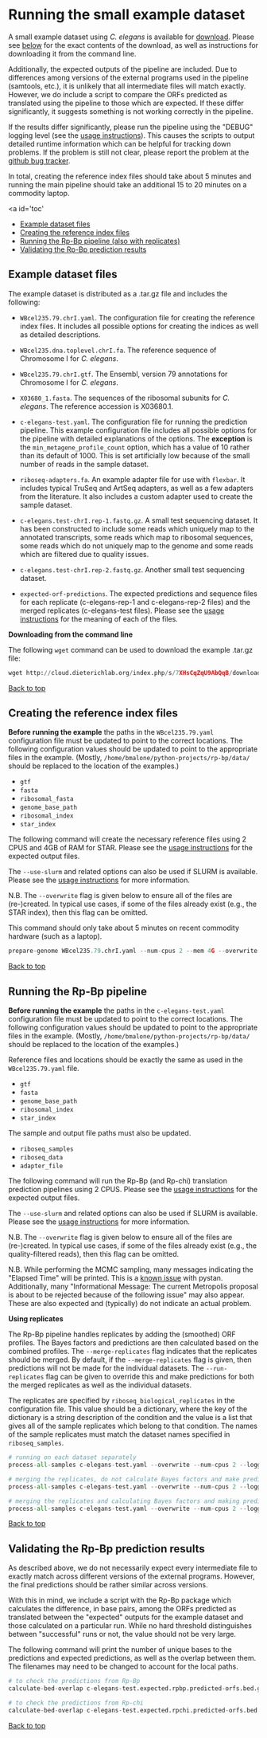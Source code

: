 
# Running the small example dataset

A small example dataset using _C. elegans_ is available for [download](http://cloud.dieterichlab.org/index.php/s/7XHsCqZqU9AbQqB). Please see [below](#example-dataset-files) for the exact contents of the download, as well as instructions for downloading it from the command line.

Additionally, the expected outputs of the pipeline are included. Due to differences among versions of the external programs used in the pipeline (samtools, etc.), it is unlikely that all intermediate files will match exactly. However, we do include a script to compare the ORFs predicted as translated using the pipeline to those which are expected. If these differ significantly, it suggests something is not working correctly in the pipeline.

If the results differ significantly, please run the pipeline using the "DEBUG" logging level (see the [usage instructions](usage-instructions.ipynb#logging-options)). This causes the scripts to output detailed runtime information which can be helpful for tracking down problems. If the problem is still not clear, please report the problem at the [github bug tracker](https://github.com/dieterich-lab/rp-bp/issues).

In total, creating the reference index files should take about 5 minutes and running the main pipeline should take an additional 15 to 20 minutes on a commodity laptop.

<a id='toc'</a>
* [Example dataset files](#example-dataset-files)
* [Creating the reference index files](#creating-reference-indices)
* [Running the Rp-Bp pipeline (also with replicates)](#running-rpbp-pipeline)
* [Validating the Rp-Bp prediction results](#validating-results)

<a id="example-dataset-files"></a>

## Example dataset files

The example dataset is distributed as a .tar.gz file and includes the following:
* `WBcel235.79.chrI.yaml`. The configuration file for creating the reference index files. It includes all possible options for creating the indices as well as detailed descriptions.

* `WBcel235.dna.toplevel.chrI.fa`. The reference sequence of Chromosome I for _C. elegans_.

* `WBcel235.79.chrI.gtf`. The Ensembl, version 79 annotations for Chromosome I for _C. elegans_.

* `X03680_1.fasta`. The sequences of the ribosomal subunits for _C. elegans_. The reference accession is X03680.1.

* `c-elegans-test.yaml`. The configuration file for running the prediction pipeline. This example configuration file includes all possible options for the pipeline with detailed explanations of the options. The **exception** is the `min_metagene_profile_count` option, which has a value of 10 rather than its default of 1000. This is set artificially low because of the small number of reads in the sample dataset.

* `riboseq-adapters.fa`. An example adapter file for use with `flexbar`. It includes typical TruSeq and ArtSeq adapters, as well as a few adapters from the literature. It also includes a custom adapter used to create the sample dataset.

* `c-elegans.test-chrI.rep-1.fastq.gz`. A small test sequencing dataset. It has been constructed to include some reads which uniquely map to the annotated transcripts, some reads which map to ribosomal sequences, some reads which do not uniquely map to the genome and some reads which are filtered due to quality issues.

* `c-elegans.test-chrI.rep-2.fastq.gz`. Another small test sequencing dataset.

* `expected-orf-predictions`. The expected predictions and sequence files for each replicate (c-elegans-rep-1 and c-elegans-rep-2 files) and the merged replicates (c-elegans-test files). Please see the [usage instructions](usage-instructions.ipynb#logging-options) for the meaning of each of the files.

**Downloading from the command line**

The following `wget` command can be used to download the example .tar.gz file:


```python
wget http://cloud.dieterichlab.org/index.php/s/7XHsCqZqU9AbQqB/download -O c-elegans-chrI-example.tar.gz
```

[Back to top](#toc)

<a id='creating-reference-indices'></a>

## Creating the reference index files

**Before running the example** the paths in the `WBcel235.79.yaml` configuration file must be updated to point to the correct locations. The following configuration values should be updated to point to the appropriate files in the example. (Mostly, `/home/bmalone/python-projects/rp-bp/data/` should be replaced to the location of the examples.)

* `gtf`
* `fasta`
* `ribosomal_fasta`
* `genome_base_path`
* `ribosomal_index`
* `star_index`

The following command will create the necessary reference files using 2 CPUS and 4GB of RAM for STAR. Please see the [usage instructions](usage-instructions.ipynb#creating-reference-genome-indices) for the expected output files.

The `--use-slurm` and related options can also be used if SLURM is available. Please see the [usage instructions](usage-instructions.ipynb#parallel-processing-options) for more information.

N.B. The `--overwrite` flag is given below to ensure all of the files are (re-)created. In typical use cases, if some of the files already exist (e.g., the STAR index), then this flag can be omitted.

This command should only take about 5 minutes on recent commodity hardware (such as a laptop).


```python
prepare-genome WBcel235.79.chrI.yaml --num-cpus 2 --mem 4G --overwrite --logging-level INFO
```

[Back to top](#toc)

<a id='running-rpbp-pipeline'></a>

## Running the Rp-Bp pipeline

**Before running the example** the paths in the `c-elegans-test.yaml` configuration file must be updated to point to the correct locations. The following configuration values should be updated to point to the appropriate files in the example. (Mostly, `/home/bmalone/python-projects/rp-bp/data/` should be replaced to the location of the examples.)

Reference files and locations should be exactly the same as used in the  `WBcel235.79.yaml` file.

* `gtf`
* `fasta`
* `genome_base_path`
* `ribosomal_index`
* `star_index`

The sample and output file paths must also be updated.

* `riboseq_samples`
* `riboseq_data`
* `adapter_file`

The following command will run the Rp-Bp (and Rp-chi) translation prediction pipelines using 2 CPUS. Please see the [usage instructions](usage-instructions.ipynb#running-pipelines) for the expected output files.

The `--use-slurm` and related options can also be used if SLURM is available. Please see the [usage instructions](usage-instructions.ipynb#parallel-processing-options) for more information.

N.B. The `--overwrite` flag is given below to ensure all of the files are (re-)created. In typical use cases, if some of the files already exist (e.g., the quality-filtered reads), then this flag can be omitted.

N.B. While performing the MCMC sampling, many messages indicating the "Elapsed Time" will be printed. This is a [known issue](https://github.com/stan-dev/pystan/issues/98) with pystan. Additionally, many "Informational Message: The current Metropolis proposal is about to be rejected because of the following issue" may also appear. These are also expected and (typically) do not indicate an actual problem.

**Using replicates**

The Rp-Bp pipeline handles replicates by adding the (smoothed) ORF profiles. The Bayes factors and predictions are then calculated based on the combined profiles. The `--merge-replicates` flag indicates that the replicates should be merged. By default, if the `--merge-replicates` flag is given, then predictions will not be made for the individual datasets. The `--run-replicates` flag can be given to override this and make predictions for both the merged replicates as well as the individual datasets.

The replicates are specified by `riboseq_biological_replicates` in the configuration file. This value should be a dictionary, where the key of the dictionary is a string description of the condition and the value is a list that gives all of the sample replicates which belong to that condition. The names of the sample replicates must match the dataset names specified in `riboseq_samples`.


```python
# running on each dataset separately
process-all-samples c-elegans-test.yaml --overwrite --num-cpus 2 --logging-level INFO

# merging the replicates, do not calculate Bayes factors and make predictions for individual datasets
process-all-samples c-elegans-test.yaml --overwrite --num-cpus 2 --logging-level INFO --merge-replicates

# merging the replicates and calculating Bayes factors and making predictions for individual datasets
process-all-samples c-elegans-test.yaml --overwrite --num-cpus 2 --logging-level INFO --merge-replicates --run-replicates
```

[Back to top](#toc)

<a id='validating-results'></a>

## Validating the Rp-Bp prediction results

As described above, we do not necessarily expect every intermediate file to exactly match across different versions of the external programs. However, the final predictions should be rather similar across versions.

With this in mind, we include a script with the Rp-Bp package which calculates the difference, in base pairs, among the ORFs predicted as translated between the "expected" outputs for the example dataset and those calculated on a particular run. While no hard threshold distinguishes between "successful" runs or not, the value should not be very large.

The following command will print the number of unique bases to the predictions and expected predictions, as well as the overlap between them. The filenames may need to be changed to account for the local paths.


```python
# to check the predictions from Rp-Bp
calculate-bed-overlap c-elegans-test.expected.rpbp.predicted-orfs.bed.gz orf-predictions/c-elegans-chrI.test-unique.length-29.offset-12.predicted-orfs.bed.gz

# to check the predictions from Rp-chi
calculate-bed-overlap c-elegans-test.expected.rpchi.predicted-orfs.bed.gz orf-predictions/c-elegans-chrI.test-unique.length-29.offset-12.chisq.predicted-orfs.bed.gz
```

[Back to top](#toc)
